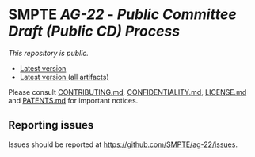 # SMPTE _AG-22_ - _Public Committee Draft (Public CD) Process_

_This repository is *public*._

* [Latest version](https://doc.smpte-doc.org/ag-22/main/)
* [Latest version (all artifacts)](https://doc.smpte-doc.org/ag-22/main/pub-artifacts.html)

Please consult [CONTRIBUTING.md](./CONTRIBUTING.md), [CONFIDENTIALITY.md](./CONFIDENTIALITY.md), [LICENSE.md](./LICENSE.md) and
[PATENTS.md](./PATENTS.md) for important notices.

## Reporting issues

Issues should be reported at <https://github.com/SMPTE/ag-22/issues>.